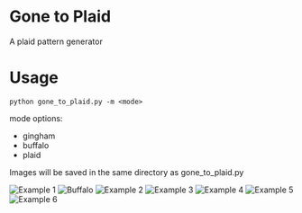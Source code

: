 # Gone to Plaid
A plaid pattern generator
# Usage
`python gone_to_plaid.py -m <mode>`

mode options: 
- gingham
- buffalo
- plaid

Images will be saved in the same directory as gone_to_plaid.py

![Example 1](samples/28653a9c-a6ab-4fcb-8ccd-a19f2510c9f8.jpg)
![Buffalo](samples/f274ddeb-f34e-49ac-8bc8-d371a4863219.png)
![Example 2](samples/4dba1637-259b-4ca2-99b3-7f7dcb77053c.jpg)
![Example 3](samples/fdc7e294-2e24-482b-ad69-4df4e00f6c15.png)
![Example 4](samples/ab2c9091-167b-4546-9fe8-0014847105eb.jpg)
![Example 5](samples/b4612a7c-9f51-43d8-8a95-cab2dce9ead3.png)
![Example 6](samples/cbc1a746-d20e-4036-a52d-08a562189118.jpg)
